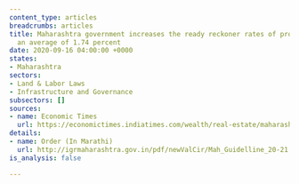 ```yaml
---
content_type: articles
breadcrumbs: articles
title: Maharashtra government increases the ready reckoner rates of properties by
  an average of 1.74 percent
date: 2020-09-16 04:00:00 +0000
states:
- Maharashtra
sectors:
- Land & Labor Laws
- Infrastructure and Governance
subsectors: []
sources:
- name: Economic Times
  url: https://economictimes.indiatimes.com/wealth/real-estate/maharashtra-government-raises-circle-rates-by-average-1-74/articleshow/78072319.cms
details:
- name: Order (In Marathi)
  url: http://igrmaharashtra.gov.in/pdf/newValCir/Mah_Guidelline_20-21.pdf
is_analysis: false

---
```

